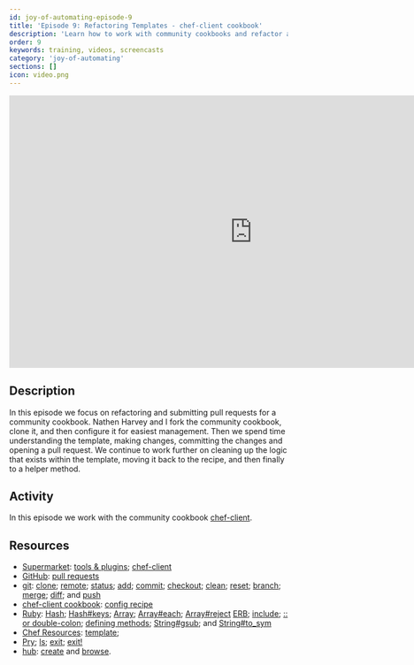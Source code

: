 ```yaml
---
id: joy-of-automating-episode-9
title: 'Episode 9: Refactoring Templates - chef-client cookbook'
description: 'Learn how to work with community cookbooks and refactor a template with complicated logic to make it clear'
order: 9
keywords: training, videos, screencasts
category: 'joy-of-automating'
sections: []
icon: video.png
---
```


<iframe width="877" height="493" src="https://www.youtube.com/embed/4d6btJTVF-o" frameborder="0" allowfullscreen></iframe>

## Description

In this episode we focus on refactoring and submitting pull requests for a community cookbook. Nathen Harvey and I fork the community cookbook, clone it, and then configure it for easiest management. Then we spend time understanding the template, making changes, committing the changes and opening a pull request. We continue to work further on cleaning up the logic that exists within the template, moving it back to the recipe, and then finally to a helper method.

## Activity

In this episode we work with the community cookbook [chef-client](https://supermarket.chef.io/cookbooks/chef-client).

## Resources

* [Supermarket](https://supermarket.chef.io/): [tools & plugins](https://supermarket.chef.io/tools-directory); [chef-client](https://supermarket.chef.io/cookbooks/chef-client)
* [GitHub](https://help.github.com/): [pull requests](https://help.github.com/articles/using-pull-requests/)
* [git](https://git-scm.com): [clone](https://git-scm.com/docs/git-clone); [remote](https://git-scm.com/docs/git-remote); [status](https://git-scm.com/docs/git-status); [add](https://git-scm.com/docs/git-add); [commit](https://git-scm.com/docs/git-commit); [checkout](https://git-scm.com/docs/git-checkout); [clean](https://git-scm.com/docs/git-clean); [reset](https://git-scm.com/docs/git-reset); [branch](https://git-scm.com/docs/git-branch); [merge](https://git-scm.com/docs/git-merge); [diff](https://git-scm.com/docs/git-diff); and [push](https://git-scm.com/docs/git-push)
* [chef-client cookbook](https://github.com/chef-cookbooks/chef-client): [config recipe](https://github.com/chef-cookbooks/chef-client/blob/master/recipes/config.rb)
* [Ruby](http://www.rubydoc.info/stdlib): [Hash](http://www.rubydoc.info/stdlib/core/Hash); [Hash#keys](http://www.rubydoc.info/stdlib/core/Hash#keys-instance_method); [Array](http://www.rubydoc.info/stdlib/core/Array); [Array#each](http://www.rubydoc.info/stdlib/core/Array#each-instance_method); [Array#reject](http://www.rubydoc.info/stdlib/core/Array#reject-instance_method) [ERB](http://www.rubydoc.info/stdlib/erb/ERB); [include](http://www.rubydoc.info/stdlib/core/Module#include-instance_method); [:: or double-colon](http://stackoverflow.com/questions/3009477/what-is-rubys-double-colon); [defining methods](http://rubylearning.com/satishtalim/writing_own_ruby_methods.html); [String#gsub](http://www.rubydoc.info/stdlib/core/String#gsub-instance_method); and [String#to_sym](http://www.rubydoc.info/stdlib/core/String#to_sym-instance_method)
* [Chef Resources](https://docs.chef.io/resources.html): [template](https://docs.chef.io/resources.html#template);
* [Pry](http://pryrepl.org/); [ls](https://github.com/pry/pry/wiki/State-navigation#Ls); [exit](https://github.com/pry/pry/wiki/FAQ); [exit!](https://github.com/pry/pry/wiki/State-navigation#Exit_program)
* [hub](https://hub.github.com/): [create](https://hub.github.com/hub.1.html) and [browse](https://hub.github.com/hub.1.html).
